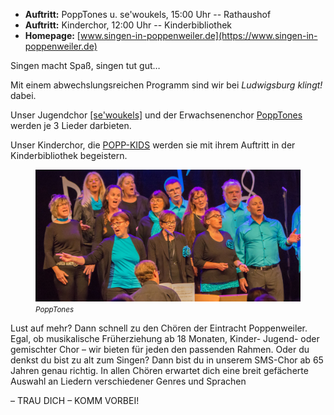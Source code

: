 - __Auftritt:__ PoppTones u. se'woukels, 15:00 Uhr -- Rathaushof
- __Auftritt:__ Kinderchor, 12:00 Uhr -- Kinderbibliothek
- __Homepage:__ [www.singen-in-poppenweiler.de](https://www.singen-in-poppenweiler.de)

Singen macht Spaß, singen tut gut…

Mit einem abwechslungsreichen Programm sind wir bei _Ludwigsburg klingt!_ dabei.

Unser Jugendchor [\[se'woukels\]](https://www.singen-in-poppenweiler.de/sewoukels/)
und der Erwachsenenchor [PoppTones](https://www.singen-in-poppenweiler.de/PoppTones/)
werden je 3 Lieder darbieten.

Unser Kinderchor, die [POPP-KIDS](https://www.singen-in-poppenweiler.de/Popp-Kids/)
werden sie mit ihrem Auftritt in der Kinderbibliothek begeistern.

<div class="row">
   <div class="col-md-8">
     <figure>
       <img src="assets/img/teilnehmer/eintracht-poppenweiler.jpg" alt="Eintracht Poppenweiler" class="img-fluid">     
       <figcaption><i><small>PoppTones</small></i></figcaption>
    </figure> 
   </div>
    <div class="col-md"></div>
</div>

Lust auf mehr? Dann schnell zu den Chören der Eintracht Poppenweiler. Egal, ob musikalische Früherziehung ab 18 Monaten,
Kinder- Jugend- oder gemischter Chor – wir bieten für jeden den passenden Rahmen. Oder du denkst du bist zu alt zum
Singen? Dann bist du in unserem SMS-Chor ab 65 Jahren genau richtig. In allen Chören erwartet dich eine breit gefächerte
Auswahl an Liedern verschiedener Genres und Sprachen

– TRAU DICH – KOMM VORBEI!
